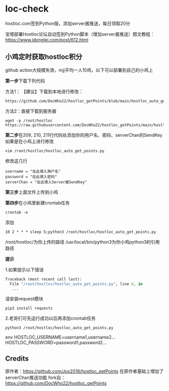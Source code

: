 # loc-check
 hostloc.com签到Python版，添加server酱推送，每日领取20分

宝塔部署Hostloc论坛自动签到Python脚本（增加server酱推送）图文教程：
https://www.idonglei.com/post/612.html 





## 小鸡定时获取hostloc积分

github action大规模失效，mjj平均一人10鸡，以下可以部署到自己的小鸡上

**第一步**下载下列代码

方法1： 【建议】下载到本地进行修改：
```shell
https://github.com/DocWho22/hostloc_getPoints/blob/main/hostloc_auto_get_points.py
```

方法2：直接下载到服务器
```shell
wget -p /root/hostloc https://raw.githubusercontent.com/DocWho22/hostloc_getPoints/main/hostloc_auto_get_points.py
```


**第二步**在209, 210, 211行代码处添加你的用户名、密码、serverChan的SendKey
如果是在小鸡上进行修改
```shell
vim /root/hostloc/hostloc_auto_get_points.py
```
修改这几行
```python3
username = "在此填入用户名"
password = "在此填入密码"
serverChan = "在此填入Server酱SendKey"
```

**第三步**上面文件上传到小鸡

**第四步**在小鸡里新建crontab任务

```
crontab -e
```


添加

```shell
10 2 * * * sleep 5;python3 /root/hostloc/hostloc_auto_get_points.py
```

/root/hostloc/为你上传的路径
/usr/local/bin/python3为你小鸡python3的引用路径

**提示**

1.如果提示以下错误

```python
Traceback (most recent call last):
  File "/root/hostloc/hostloc_auto_get_points.py", line 6, in
   ...
```

请安装request模块

```shell
pip3 install requests
```

2.老哥们可先运行成功以后再添加crontab任务

```shell
python3 /root/hostloc/hostloc_auto_get_points.py
```



env
HOSTLOC_USERNAME=username1,username2...
HOSTLOC_PASSWORD=password1,password2...

## Credits
原作者：https://github.com/Jox2018/hostloc_getPoints
在原作者基础上增加了serverChan推送功能
fork自：https://github.com/DocWho22/hostloc_getPoints
